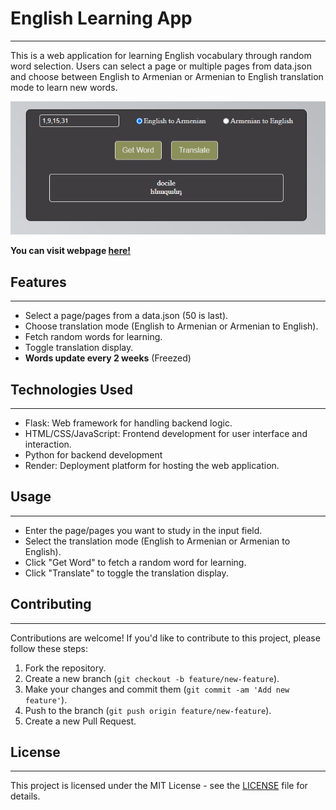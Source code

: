 # English Learning App

---

This is a web application for learning English vocabulary through random word selection. Users can select a page or multiple pages from data.json and choose between English to Armenian or Armenian to English translation mode to learn new words.

![](Screenshots/Screenshot_1.png)

**You can visit webpage [here!](https://studyingenglish.onrender.com)**

## Features

---
- Select a page/pages from a data.json (50 is last).
- Choose translation mode (English to Armenian or Armenian to English).
- Fetch random words for learning.
- Toggle translation display.
- **Words update every 2 weeks** (Freezed)

## Technologies Used

---
- Flask: Web framework for handling backend logic.
- HTML/CSS/JavaScript: Frontend development for user interface and interaction.
- Python for backend development
- Render: Deployment platform for hosting the web application.

## Usage

---
- Enter the page/pages you want to study in the input field.
- Select the translation mode (English to Armenian or Armenian to English).
- Click "Get Word" to fetch a random word for learning.
- Click "Translate" to toggle the translation display.

## Contributing

---
Contributions are welcome! If you'd like to contribute to this project, please follow these steps:

1. Fork the repository.
2. Create a new branch (`git checkout -b feature/new-feature`).
3. Make your changes and commit them (`git commit -am 'Add new feature'`).
4. Push to the branch (`git push origin feature/new-feature`).
5. Create a new Pull Request.

## License

---
This project is licensed under the MIT License - see the [LICENSE](LICENSE) file for details.
